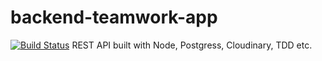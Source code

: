 # backend-teamwork-app
[![Build Status](https://travis-ci.com/akintoluvic/backend-teamwork-app.svg?token=tTTN5PqHqzVcoEnJyQpR&branch=develop)](https://travis-ci.com/akintoluvic/backend-teamwork-app)
REST API built with Node, Postgress, Cloudinary, TDD etc.
